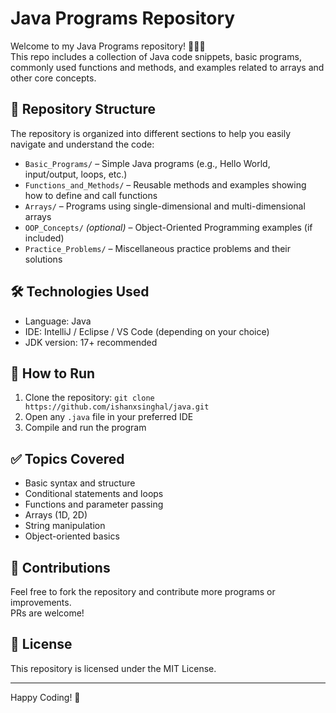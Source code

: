 # Java Programs Repository

Welcome to my Java Programs repository! 👨‍💻✨  
This repo includes a collection of Java code snippets, basic programs, commonly used functions and methods, and examples related to arrays and other core concepts.

## 📁 Repository Structure

The repository is organized into different sections to help you easily navigate and understand the code:

- `Basic_Programs/` – Simple Java programs (e.g., Hello World, input/output, loops, etc.)
- `Functions_and_Methods/` – Reusable methods and examples showing how to define and call functions
- `Arrays/` – Programs using single-dimensional and multi-dimensional arrays
- `OOP_Concepts/` *(optional)* – Object-Oriented Programming examples (if included)
- `Practice_Problems/` – Miscellaneous practice problems and their solutions

## 🛠️ Technologies Used

- Language: Java  
- IDE: IntelliJ / Eclipse / VS Code (depending on your choice)
- JDK version: 17+ recommended

## 🚀 How to Run

1. Clone the repository: `git clone https://github.com/ishanxsinghal/java.git`
2. Open any `.java` file in your preferred IDE  
3. Compile and run the program

## ✅ Topics Covered

- Basic syntax and structure
- Conditional statements and loops
- Functions and parameter passing
- Arrays (1D, 2D)
- String manipulation 
- Object-oriented basics 

## 🤝 Contributions

Feel free to fork the repository and contribute more programs or improvements.  
PRs are welcome!

## 📄 License

This repository is licensed under the MIT License.

---

Happy Coding! 🚀
